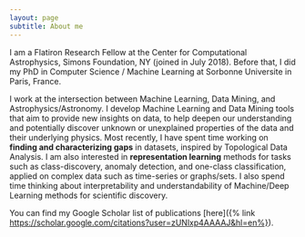 ```yaml
---
layout: page
subtitle: About me
---
```


I am a Flatiron Research Fellow at the Center for Computational Astrophysics, Simons Foundation, NY (joined in July 2018). Before that, I did my PhD in Computer Science / Machine Learning at Sorbonne Universite in Paris, France.

I work at the intersection between Machine Learning, Data Mining, and Astrophysics/Astronomy. I develop Machine Learning and Data Mining tools that aim to provide new insights on data, to help deepen our understanding and potentially discover unknown or unexplained properties of the data and their underlying physics. Most recently, I have spent time working on **finding and characterizing gaps** in datasets, inspired by Topological Data Analysis. I am also interested in **representation learning** methods for tasks such as class-discovery, anomaly detection, and one-class classification, applied on complex data such as time-series or graphs/sets. I also spend time thinking about interpretability and understandability of Machine/Deep Learning methods for scientific discovery.


You can find my Google Scholar list of publications [here]({% link https://scholar.google.com/citations?user=zUNlxp4AAAAJ&hl=en%}). 

